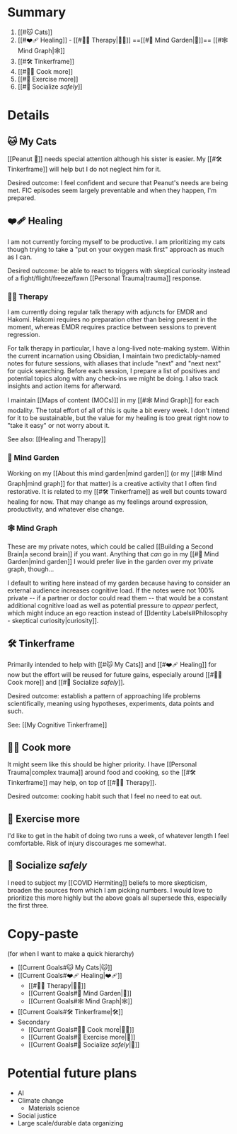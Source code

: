 # Summary

1. [[#🐱 Cats]]
2. [[#❤️‍🩹 Healing]] - [[#👩‍⚕️ Therapy|👩‍⚕️]] ==[[#🌱 Mind Garden|🌱]]== [[#🕸 Mind Graph|🕸]]
3. [[#🛠 Tinkerframe]]
4. [[#👩‍🍳 Cook more]]
5. [[#🏃 Exercise more]]
6. [[#👬 Socialize *safely*]]

# Details

## 🐱 My Cats

[[Peanut 🥜]] needs special attention although his sister is easier. My [[#🛠 Tinkerframe]] will help but I do not neglect him for it.

Desired outcome: I feel confident and secure that Peanut's needs are being met. FIC episodes seem largely preventable and when they happen, I'm prepared.

## ❤️‍🩹 Healing

I am not currently forcing myself to be productive. I am prioritizing my cats though trying to take a "put on your oxygen mask first" approach as much as I can.

Desired outcome: be able to react to triggers with skeptical curiosity instead of a fight/flight/freeze/fawn [[Personal Trauma|trauma]] response.

### 👩‍⚕️ Therapy

I am currently doing regular talk therapy with adjuncts for EMDR and Hakomi. Hakomi requires no preparation other than being present in the moment, whereas EMDR requires practice between sessions to prevent regression.

For talk therapy in particular, I have a long-lived note-making system. Within the current incarnation using Obsidian, I maintain two predictably-named notes for future sessions, with aliases that include "next" and "next next" for quick searching. Before each session, I prepare a list of positives and potential topics along with any check-ins we might be doing. I also track insights and action items for afterward.

I maintain [[Maps of content (MOCs)]] in my [[#🕸 Mind Graph]] for each modality. The total effort of all of this is quite a bit every week. I don't intend for it to be sustainable, but the value for my healing is too great right now to "take it easy" or not worry about it.

See also: [[Healing and Therapy]]

### 🌱 Mind Garden

Working on my [[About this mind garden|mind garden]] (or my [[#🕸 Mind Graph|mind graph]] for that matter) is a creative activity that I often find restorative. It is related to my [[#🛠 Tinkerframe]] as well but counts toward healing for now. That may change as my feelings around expression, productivity, and whatever else change.

### 🕸 Mind Graph

These are my private notes, which could be called [[Building a Second Brain|a second brain]] if you want. Anything that *can* go in my [[#🌱 Mind Garden|mind garden]] I would prefer live in the garden over my private graph, though...

I default to writing here instead of my garden because having to consider an external audience increases cognitive load. If the notes were not 100% private -- if a partner or doctor could read them -- that would be a constant additional cognitive load as well as potential pressure to *appear* perfect, which might induce an ego reaction instead of [[Identity Labels#Philosophy - skeptical curiosity|curiosity]].

## 🛠 Tinkerframe

Primarily intended to help with [[#🐱 My Cats]] and [[#❤️‍🩹 Healing]] for now but the effort will be reused for future gains, especially around [[#👩‍🍳 Cook more]] and [[#👬 Socialize *safely*]].

Desired outcome: establish a pattern of approaching life problems scientifically, meaning using hypotheses, experiments, data points and such.

See: [[My Cognitive Tinkerframe]]

## 👩‍🍳 Cook more

It might seem like this should be higher priority. I have [[Personal Trauma|complex trauma]] around food and cooking, so the [[#🛠 Tinkerframe]] may help, on top of [[#👩‍⚕️ Therapy]].

Desired outcome: cooking habit such that I feel no need to eat out.

## 🏃 Exercise more

I'd like to get in the habit of doing two runs a week, of whatever length I feel comfortable. Risk of injury discourages me somewhat.

## 👬 Socialize *safely*

I need to subject my [[COVID Hermiting]] beliefs to more skepticism, broaden the sources from which I am picking numbers. I would love to prioritize this more highly but the above goals all supersede this, especially the first three.

# Copy-paste

(for when I want to make a quick hierarchy)

* [[Current Goals#🐱 My Cats|🐱]]
* [[Current Goals#❤️‍🩹 Healing|❤️‍🩹]]
    * [[#👩‍⚕️ Therapy|👩‍⚕️]]
    * [[Current Goals#🌱 Mind Garden|🌱]]
    * [[Current Goals#🕸 Mind Graph|🕸]]
* [[Current Goals#🛠 Tinkerframe|🛠]]
* Secondary
    * [[Current Goals#👩‍🍳 Cook more|👩‍🍳]]
    * [[Current Goals#🏃 Exercise more|🏃]]
    * [[Current Goals#👬 Socialize *safely*|👬]]

# Potential future plans

* AI
* Climate change
    * Materials science
* Social justice
* Large scale/durable data organizing
